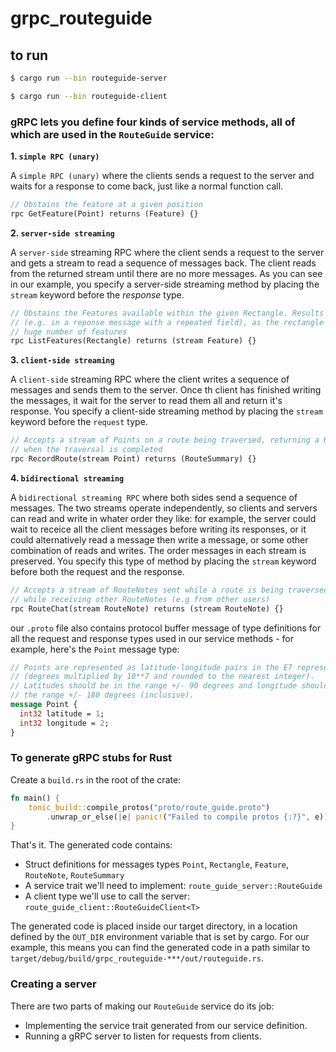# grpc_routeguide

## to run

```bash
$ cargo run --bin routeguide-server
```

```bash
$ cargo run --bin routeguide-client
```

### gRPC lets you define four kinds of service methods, all of which are used in the `RouteGuide` service:

**1. `simple RPC (unary)`** 

A `simple RPC (unary)` where the clients sends a request to the server and waits for a response to come back, just like
a normal function call.
```proto
// Obstains the feature at a given position
rpc GetFeature(Point) returns (Feature) {}
```

**2. `server-side streaming`**

A `server-side` streaming RPC where the client sends a request to the server and gets a stream to read
a sequence of messages back. The client reads from the returned stream until there are no more messages.
As you can see in our example, you specify a server-side streaming method by placing the `stream` keyword
before the *response* type.

```proto
// Obstains the Features available within the given Rectangle. Results are streamed rather than returned at once
// (e.g. in a reponse message with a repeated field), as the rectangle may cover a large area and contain a
// huge number of features
rpc ListFeatures(Rectangle) returns (stream Feature) {}
``` 

**3. `client-side streaming`**

A `client-side` streaming RPC where the client writes a sequence of messages and sends them to the server. Once th client
has finished writing the messages, it wait for the server to read them all and return it's response. You specify a client-side
streaming method by placing the `stream` keyword before the `request` type.

```proto
// Accepts a stream of Points on a route being traversed, returning a RouteSummary
// when the traversal is completed
rpc RecordRoute(stream Point) returns (RouteSummary) {}
```

**4. `bidirectional streaming`**

A `bidirectional streaming RPC` where both sides send a sequence of messages. The two streams operate independently, so clients
and servers can read and write in whater order they like: for example, the server could wait to receice all the client messages
before writing its responses, or it could alternatively read a message then write a message, or some other
combination of reads and writes. The order messages in each stream is preserved. You specify this type of method by placing the `stream`
keyword before both the request and the response.

```proto
// Accepts a stream of RouteNotes sent while a route is being traversed,
// while receiving other RouteNotes (e.g from other users)
rpc RouteChat(stream RouteNote) returns (stream RouteNote) {}
```

our `.proto` file also contains protocol buffer message of type definitions for all the request and response
types used in our service methods - for example, here's the `Point` message type:

```proto
// Points are represented as latitude-longitude pairs in the E7 representation
// (degrees multiplied by 10**7 and rounded to the nearest integer).
// Latitudes should be in the range +/- 90 degrees and longitude should be in
// the range +/- 180 degrees (inclusive).
message Point {
  int32 latitude = 1;
  int32 longitude = 2;
}
```

### To generate gRPC stubs for Rust

Create a `build.rs` in the root of the crate:

```rust
fn main() {
    tonic_build::compile_protos("proto/route_guide.proto")
        .unwrap_or_else(|e| panic!("Failed to compile protos {:?}", e));
}
```

That's it. The generated code contains:
* Struct definitions for messages types `Point`, `Rectangle`, `Feature`, `RouteNote`, `RouteSummary`
* A service trait we'll need to implement: `route_guide_server::RouteGuide`
* A client type we'll use to call the server: `route_guide_client::RouteGuideClient<T>`

The generated code is placed inside our target directory, in a location defined by the `OUT_DIR` environment variable
that is set by cargo. For our example, this means you can find the generated code in a path similar
to `target/debug/build/grpc_routeguide-***/out/routeguide.rs`.

### Creating a server

There are two parts of making our `RouteGuide` service do its job:
* Implementing the service trait generated from our service definition.
* Running a gRPC server to listen for requests from clients.

